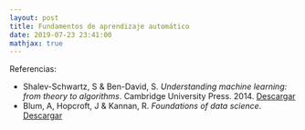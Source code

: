 ```yaml
---
layout: post
title: Fundamentos de aprendizaje automático
date: 2019-07-23 23:41:00
mathjax: true
---
```


Referencias:

* Shalev-Schwartz, S & Ben-David, S. *Understanding machine learning: from theory to algorithms*. Cambridge University Press. 2014. [Descargar](https://www.cs.huji.ac.il/~shais/UnderstandingMachineLearning/copy.html)
* Blum, A, Hopcroft, J & Kannan, R. *Foundations of data science*. [Descargar](https://www.cs.cornell.edu/jeh/book.pdf)
